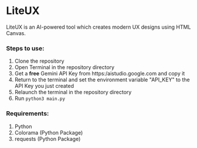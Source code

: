 # LiteUX

LiteUX is an AI-powered tool which creates modern UX designs using HTML Canvas.

### Steps to use:
1. Clone the repository
2. Open Terminal in the repository directory
3. Get a **free** Gemini API Key from https:/aistudio.google.com and copy it
4. Return to the terminal and set the environment variable "API_KEY" to the API Key you just created
5. Relaunch the terminal in the repository directory
6. Run `python3 main.py`

### Requirements:
1. Python
2. Colorama (Python Package)
3. requests (Python Package)
